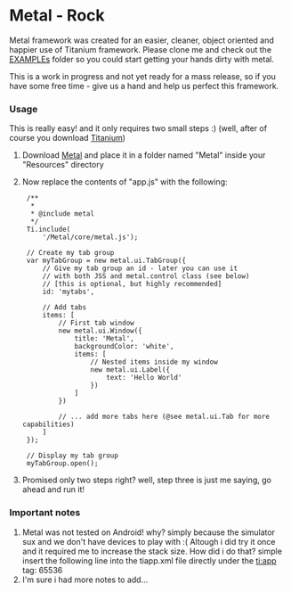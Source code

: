 Metal - Rock
============
Metal framework was created for an easier, cleaner, object oriented and happier use of Titanium framework.
Please clone me and check out the [EXAMPLEs](https://github.com/amirlazarovich/Metal/tree/master/EXAMPLEs) folder so 
you could start getting your hands dirty with metal.

This is a work in progress and not yet ready for a mass release, so if you have some free time - give us a hand and help
us perfect this framework. 

### Usage ###
This is really easy! and it only requires two small steps :) (well, after of course you download [Titanium](http://developer.appcelerator.com/get_started))

1. Download [Metal](https://github.com/amirlazarovich/Metal/archives/master) and place it in a folder named "Metal"
inside your "Resources" directory

2. Now replace the contents of "app.js" with the following:

	    /**
		 * 
		 * @include metal
		 */
		Ti.include(
			'/Metal/core/metal.js');	
		
		// Create my tab group
		var myTabGroup = new metal.ui.TabGroup({
			// Give my tab group an id - later you can use it
			// with both JSS and metal.control class (see below)
			// [this is optional, but highly recommended]
			id: 'mytabs',
			
			// Add tabs
			items: [
				// First tab window
				new metal.ui.Window({ 
					title: 'Metal',
					backgroundColor: 'white',			
					items: [
						// Nested items inside my window
						new metal.ui.Label({
							text: 'Hello World'
						})
					]
				})
				
				// ... add more tabs here (@see metal.ui.Tab for more capabilities)
			]
		});
		
		// Display my tab group
		myTabGroup.open();

3. Promised only two steps right? well, step three is just me saying, go ahead and run it! 

### Important notes ###
1. Metal was not tested on Android! why? simply because the simulator sux and we don't have devices to play with :(
   Altough i did try it once and it required me to increase the stack size. How did i do that? simple insert the following
   line into the tiapp.xml file directly under the <ti:app> tag:
   <property name="ti.android.threadstacksize" type="int">65536</property>
2. I'm sure i had more notes to add...

	